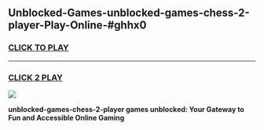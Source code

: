 
## Unblocked-Games-unblocked-games-chess-2-player-Play-Online-#ghhx0
<h3>
<a href="https://premium.freeplayer.one?title=unblocked-games-chess-2-player&ref=27F">CLICK TO PLAY</a></h3>
<hr>

<h3>
<a href="https://premium.freeplayer.one?title=unblocked-games-chess-2-player&ref=27F">CLICK 2 PLAY</a>
  
</h3>

<a href="https://premium.freeplayer.one?title=unblocked-games-chess-2-player&ref=27F"><img src="https://clearcache.store/games.png"></a>


**unblocked-games-chess-2-player games unblocked: Your Gateway to Fun and Accessible Online Gaming**
